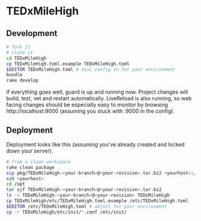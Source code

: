 
TEDxMileHigh
============

Development
-----------

```bash
# fork it
# clone it
cd TEDxMileHigh
cp TEDxMileHigh.toml.example TEDxMileHigh.toml
$EDITOR TEDxMileHigh.toml # dial config in for your environment
bundle
rake develop
```

If everything goes well, guard is up and running now. Project changes
will build, test, vet and restart automatically. LiveReload is also
running, so web facing changes should be especially easy to monitor by
browsing http://localhost:9000 (assuming you stuck with :9000 in the
config).

Deployment
----------

Deployment looks like this (assuming you've already created and locked
down your server).

```bash
# from a clean workspace
rake clean package
scp pkg/TEDxMileHigh-<your-branch>@<your-revision>.tar.bz2 <yourhost>:/opt/
ssh <yourhost>
cd /opt
tar xjf TEDxMileHigh-<your-branch>@<your-revision>.tar.bz2
ln -s TEDxMileHigh-<your-branch>@<your-revision> TEDxMileHigh
cp TEDxMileHigh/etc/TEDxMileHigh.toml.example /etc/TEDxMileHigh.toml
$EDITOR /etc/TEDxMileHigh.toml # adjust for your environment
cp -r TEDxMileHigh/etc/init/*.conf /etc/init/
```

